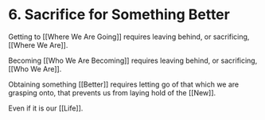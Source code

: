 # 6. Sacrifice for Something Better
Getting to [[Where We Are Going]] requires leaving behind, or sacrificing, [[Where We Are]]. 

Becoming [[Who We Are Becoming]] requires leaving behind, or sacrificing, [[Who We Are]]. 

Obtaining something [[Better]] requires letting go of that which we are grasping onto, that prevents us from laying hold of the [[New]]. 

Even if it is our [[Life]]. 
